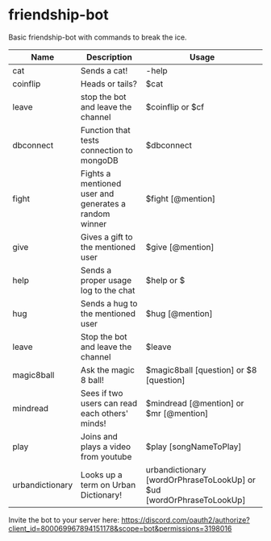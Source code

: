 # friendship-bot
Basic friendship-bot with commands to break the ice.
<br/>

| Name  | Description | Usage |
| ------------- | ------------- | ------------- |
| cat  | Sends a cat!  | -help |
| coinflip  | Heads or tails?  |  $cat |
| leave  | stop the bot and leave the channel  | $coinflip or $cf |
| dbconnect  | Function that tests connection to mongoDB  | $dbconnect |
| fight  | Fights a mentioned user and generates a random winner | $fight [@mention] |
| give  | Gives a gift to the mentioned user  | $give [@mention] |
| help  | Sends a proper usage log to the chat  |  $help  or     $ |
| hug   | Sends a hug to the mentioned user  | $hug [@mention] |
| leave  | Stop the bot and leave the channel  | $leave |
| magic8ball   | Ask the magic 8 ball!  | $magic8ball [question] or  $8 [question] |
| mindread   | Sees if two users can read each others' minds!  | $mindread [@mention]  or  $mr [@mention] |
| play  | Joins and plays a video from youtube  |  $play [songNameToPlay] |
| urbandictionary  | Looks up a term on Urban Dictionary!  | urbandictionary [wordOrPhraseToLookUp]  or $ud [wordOrPhraseToLookUp] |

Invite the bot to your server here: https://discord.com/oauth2/authorize?client_id=800069967894151178&scope=bot&permissions=3198016

